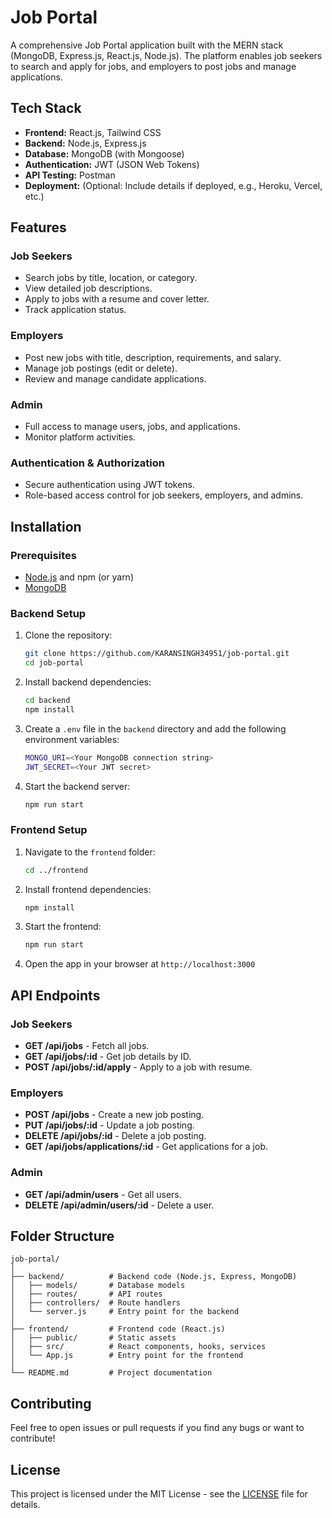 
# Job Portal

A comprehensive Job Portal application built with the MERN stack (MongoDB, Express.js, React.js, Node.js). The platform enables job seekers to search and apply for jobs, and employers to post jobs and manage applications.

## Tech Stack

- **Frontend:** React.js, Tailwind CSS
- **Backend:** Node.js, Express.js
- **Database:** MongoDB (with Mongoose)
- **Authentication:** JWT (JSON Web Tokens)
- **API Testing:** Postman
- **Deployment:** (Optional: Include details if deployed, e.g., Heroku, Vercel, etc.)

## Features

### Job Seekers
- Search jobs by title, location, or category.
- View detailed job descriptions.
- Apply to jobs with a resume and cover letter.
- Track application status.

### Employers
- Post new jobs with title, description, requirements, and salary.
- Manage job postings (edit or delete).
- Review and manage candidate applications.

### Admin
- Full access to manage users, jobs, and applications.
- Monitor platform activities.

### Authentication & Authorization
- Secure authentication using JWT tokens.
- Role-based access control for job seekers, employers, and admins.

## Installation

### Prerequisites
- [Node.js](https://nodejs.org/) and npm (or yarn)
- [MongoDB](https://www.mongodb.com/)

### Backend Setup

1. Clone the repository:
   ```bash
   git clone https://github.com/KARANSINGH34951/job-portal.git
   cd job-portal
   ```

2. Install backend dependencies:
   ```bash
   cd backend
   npm install
   ```

3. Create a `.env` file in the `backend` directory and add the following environment variables:
   ```bash
   MONGO_URI=<Your MongoDB connection string>
   JWT_SECRET=<Your JWT secret>
   ```

4. Start the backend server:
   ```bash
   npm run start
   ```

### Frontend Setup

1. Navigate to the `frontend` folder:
   ```bash
   cd ../frontend
   ```

2. Install frontend dependencies:
   ```bash
   npm install
   ```

3. Start the frontend:
   ```bash
   npm run start
   ```

4. Open the app in your browser at `http://localhost:3000`

## API Endpoints

### Job Seekers

- **GET /api/jobs** - Fetch all jobs.
- **GET /api/jobs/:id** - Get job details by ID.
- **POST /api/jobs/:id/apply** - Apply to a job with resume.

### Employers

- **POST /api/jobs** - Create a new job posting.
- **PUT /api/jobs/:id** - Update a job posting.
- **DELETE /api/jobs/:id** - Delete a job posting.
- **GET /api/jobs/applications/:id** - Get applications for a job.

### Admin

- **GET /api/admin/users** - Get all users.
- **DELETE /api/admin/users/:id** - Delete a user.

## Folder Structure

```
job-portal/
│
├── backend/          # Backend code (Node.js, Express, MongoDB)
│   ├── models/       # Database models
│   ├── routes/       # API routes
│   ├── controllers/  # Route handlers
│   └── server.js     # Entry point for the backend
│
├── frontend/         # Frontend code (React.js)
│   ├── public/       # Static assets
│   ├── src/          # React components, hooks, services
│   └── App.js        # Entry point for the frontend
│
└── README.md         # Project documentation
```

## Contributing

Feel free to open issues or pull requests if you find any bugs or want to contribute!

## License

This project is licensed under the MIT License - see the [LICENSE](LICENSE) file for details.
